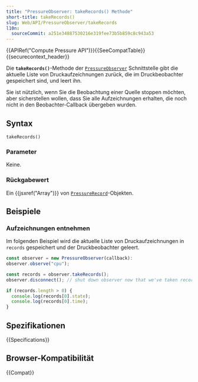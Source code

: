 ```yaml
---
title: "PressureObserver: takeRecords() Methode"
short-title: takeRecords()
slug: Web/API/PressureObserver/takeRecords
l10n:
  sourceCommit: a251e34887530216e319fee73b5b859c8c943a53
---
```


{{APIRef("Compute Pressure API")}}{{SeeCompatTable}}{{securecontext_header}}

Die **`takeRecords()`**-Methode der [`PressureObserver`](/de/docs/Web/API/PressureObserver) Schnittstelle gibt die aktuelle Liste von Druckaufzeichnungen zurück, die im Druckbeobachter gespeichert sind, und leert ihn.

Sie ist nützlich, wenn Sie die Beobachtung einer Quelle stoppen möchten, aber sicherstellen wollen, dass Sie alle Aufzeichnungen erhalten, die noch nicht in den Beobachter-Callback übergeben wurden.

## Syntax

```js-nolint
takeRecords()
```

### Parameter

Keine.

### Rückgabewert

Ein {{jsxref("Array")}} von [`PressureRecord`](/de/docs/Web/API/PressureRecord)-Objekten.

## Beispiele

### Aufzeichnungen entnehmen

Im folgenden Beispiel wird die aktuelle Liste von Druckaufzeichnungen in `records` gespeichert und der Druckbeobachter geleert.

```js
const observer = new PressureObserver(callback):
observer.observe("cpu");

const records = observer.takeRecords();
observer.disconnect(); // shut down observer now that we've taken records

if (records.length > 0) {
  console.log(records[0].state);
  console.log(records[0].time);
}
```

## Spezifikationen

{{Specifications}}

## Browser-Kompatibilität

{{Compat}}
